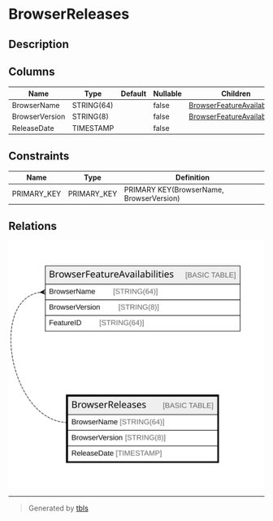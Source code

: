 # BrowserReleases

## Description

## Columns

| Name | Type | Default | Nullable | Children | Parents | Comment |
| ---- | ---- | ------- | -------- | -------- | ------- | ------- |
| BrowserName | STRING(64) |  | false | [BrowserFeatureAvailabilities](BrowserFeatureAvailabilities.md) |  |  |
| BrowserVersion | STRING(8) |  | false | [BrowserFeatureAvailabilities](BrowserFeatureAvailabilities.md) |  |  |
| ReleaseDate | TIMESTAMP |  | false |  |  |  |

## Constraints

| Name | Type | Definition |
| ---- | ---- | ---------- |
| PRIMARY_KEY | PRIMARY_KEY | PRIMARY KEY(BrowserName, BrowserVersion) |

## Relations

![er](BrowserReleases.svg)

---

> Generated by [tbls](https://github.com/k1LoW/tbls)
